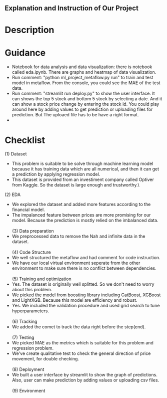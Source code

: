## Explanation and Instruction of Our Project
# Description 
# Guidance
* Notebook for data analysis and data visualization: there is notebook called eda.ipynb. There are graphs and heatmap of data visualization.
* Run comment: "python ml_project_metaflow.py run" to train and test model in metaflow. From the console, you could see the MAE of the test data.
* Run comment: "streamlit run deploy.py" to show the user interface. It can shows the top 5 stock and bottom 5 stock by selecting a date. And it can show a stock price change by entering the stock id. You could play around here by adding values to get prediction or uploading files for prediction. But The uploaed file has to be have a right format.
* 
# Checklist
(1) Dataset
* This problem is suitable to be solve through machine learning model because it has training data which are all numerical, and then it can get a prediction by applying regression model.
* This dataset is provided from an investiment company called Optiver from Kaggle. So the dataset is large enough and trustworthy.\

(2) EDA
* We explored the dataset and added more features according to the financial model.
* The impalanced feature between prices are more promising for our model. Because the prediction is mostly relied on the imbalanced data. \
\
(3) Data preparation
* We preprocessed data to remove the Nah and infinite data in the dataset.\
\
(4) Code Structure
* We well structured the metaflow and had comment for code instruction.
* We have our local virtual environment seperate from the other environment to make sure there is no conflict between dependencies.\
\
(5) Training and optimization
* Yes. The dataset is originally well splitted. So we don't need to worry about this problem.
* We picked the model from boosting library including CatBoost, XGBoost and LightXGB. Because this model are efficiency and robust.
* Yes. We included the validation procedure and used grid search to tune hyperparameters.\
\
(6) Tracking
* We added the comet to track the data right before the step(end). \
\
(7) Testing
* We picked MAE as the metrics which is suitable for this problem and regression problem.
* We've create qualitative test to check the general direction of price movement, for double checking.\
\
(8) Deployment
* We built a user interface by streamlit to show the graph of predictions. Also, user can make prediction by adding values or uploading csv files.\
\
(9) Environment

